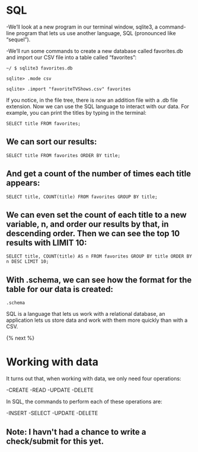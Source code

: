 # SQL

-We’ll look at a new program in our terminal window, sqlite3, a command-line program that lets us use another language, SQL (pronounced like “sequel”).

-We’ll run some commands to create a new database called favorites.db and import our CSV file into a table called “favorites”:

```
~/ $ sqlite3 favorites.db
```
```
sqlite> .mode csv
```
```
sqlite> .import "favoriteTVShows.csv" favorites
```
If you notice, in the file tree, there is now an addition file with a .db file extension. Now we can use the SQL language to interact with our data.  For example, you can print the titles by typing in the terminal:

```
SELECT title FROM favorites; 
```

## We can sort our results:

```
SELECT title FROM favorites ORDER BY title;
```

## And get a count of the number of times each title appears:

```
SELECT title, COUNT(title) FROM favorites GROUP BY title;
```
## We can even set the count of each title to a new variable, n, and order our results by that, in descending order. Then we can see the top 10 results with LIMIT 10:

```
SELECT title, COUNT(title) AS n FROM favorites GROUP BY title ORDER BY n DESC LIMIT 10;
```
## With .schema, we can see how the format for the table for our data is created:

```
.schema
```
SQL is a language that lets us work with a relational database, an application lets us store data and work with them more quickly than with a CSV.

{% next %}

# Working with data

It turns out that, when working with data, we only need four operations:

-CREATE
-READ
-UPDATE
-DELETE

In SQL, the commands to perform each of these operations are:

-INSERT
-SELECT
-UPDATE
-DELETE



## Note: I havn't had a chance to write a check/submit for this yet.
